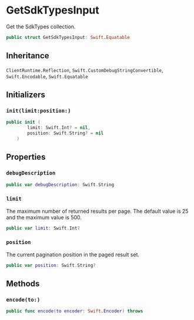 # GetSdkTypesInput

Get the SdkTypes collection.

``` swift
public struct GetSdkTypesInput: Swift.Equatable 
```

## Inheritance

`ClientRuntime.Reflection`, `Swift.CustomDebugStringConvertible`, `Swift.Encodable`, `Swift.Equatable`

## Initializers

### `init(limit:position:)`

``` swift
public init (
        limit: Swift.Int? = nil,
        position: Swift.String? = nil
    )
```

## Properties

### `debugDescription`

``` swift
public var debugDescription: Swift.String 
```

### `limit`

The maximum number of returned results per page. The default value is 25 and the maximum value is 500.

``` swift
public var limit: Swift.Int?
```

### `position`

The current pagination position in the paged result set.

``` swift
public var position: Swift.String?
```

## Methods

### `encode(to:)`

``` swift
public func encode(to encoder: Swift.Encoder) throws 
```
